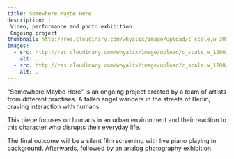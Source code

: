```yaml
---
title: Somewhere Maybe Here
description: |
 Video, performance and photo exhibition
 Ongoing project
thumbnail: http://res.cloudinary.com/whyalix/image/upload/c_scale,w_300/v1510518839/alixlucas/somewhere-maybe-here/_U0B0917-2.jpg
images:
  - src: http://res.cloudinary.com/whyalix/image/upload/c_scale,w_1200/v1510518839/alixlucas/somewhere-maybe-here/_U0B0917-2.jpg
    alt: …
  - src: http://res.cloudinary.com/whyalix/image/upload/c_scale,w_1200/v1510518857/alixlucas/somewhere-maybe-here/_U0B1147-41-BW.jpg
    alt: …
---
```


“Somewhere Maybe Here” is an ongoing project created by a team of artists from different practises. A fallen angel wanders in the streets of Berlin, craving interaction with humans.

This piece focuses on humans in an urban environment and their reaction to this character who disrupts their everyday life.

The final outcome will be a silent film screening with live piano playing in background. Afterwards, followed by an analog photography exhibition.
